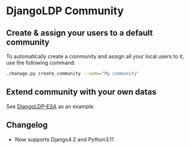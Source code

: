 # DjangoLDP Community

## Create & assign your users to a default community

To automatically create a community and assign all your local users to it, use the following command:

```bash
./manage.py create_community --name="My community"
```

## Extend community with your own datas

See [DjangoLDP-ESA](https://git.startinblox.com/djangoldp-packages/djangoldp-esa) as an example.


## Changelog

- Now supports Django4.2 and Python3.11

